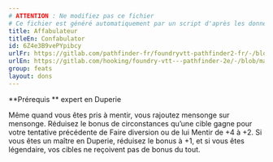 ```yaml
---
# ATTENTION : Ne modifiez pas ce fichier
# Ce fichier est généré automatiquement par un script d'après les données du module Foundry VTT officiel et de sa traduction
title: Affabulateur
titleEn: Confabulator
id: 6Z4e3B9vePYpibcy
urlFr: https://gitlab.com/pathfinder-fr/foundryvtt-pathfinder2-fr/-/blob/master/data/feats/6Z4e3B9vePYpibcy.htm
urlEn: https://gitlab.com/hooking/foundry-vtt---pathfinder-2e/-/blob/master/packs/data/feats.db/confabulator.json
group: feats
layout: dons
---
```

**Prérequis ** expert en Duperie  


Même quand vous êtes pris à mentir, vous rajoutez mensonge sur mensonge. Réduisez le bonus de circonstances qu’une cible gagne pour votre tentative précédente de Faire diversion ou de lui Mentir de +4 à +2. Si vous êtes un maître en Duperie, réduisez le bonus à +1, et si vous êtes légendaire, vos cibles ne reçoivent pas de bonus du tout. 


